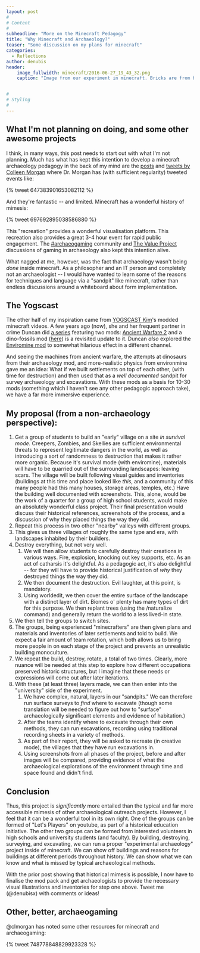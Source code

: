 ```yaml
---
layout: post
#
# Content
#
subheadline: "More on the Minecraft Pedagogy"
title: "Why Minecraft and Archaeology?"
teaser: "Some discussion on my plans for minecraft"
categories:
  - Reflections
author: denubis
header:
    image_fullwidth: minecraft/2016-06-27_19_43_32.png
    caption: "Image from our experiment in minecraft. Bricks are from biomes o' plenty. Thatch from Botania. Background structures from completely unrelated experiments."


#
# Styling
#
---
```


## What I'm not planning on doing, and some other awesome projects

I think, in many ways, this post needs to start out with what I'm not planning. Much has what has kept this intention to develop a minecraft archaeology pedagogy in the back of my mind are the [posts](http://yornight.com/2014/activities/our-city/archaeology-and-minecraft/) and [tweets by Colleen Morgan](https://twitter.com/clmorgan) where Dr. Morgan has (with sufficient regularity) tweeted events like:

{% tweet 647383901653082112 %}

And they're fantastic -- and limited. Minecraft has a wonderful history of mimesis:

{% tweet 697692895038586880 %} 

This "recreation" provides a wonderful visualisation platform. This recreation also provides a great 3-4 hour event for rapid public engagement. The [#archaeogaming](https://twitter.com/search?q=%23archaeogaming&src=typd) community and [The Value Project](https://twitter.com/value_project) discussions of gaming in archaeology also kept this intention alive.

What nagged at me, however, was the fact that archaeology wasn't being *done* inside minecraft. As a philosopher and an IT person and completely not an archaeologist -- I would have wanted to learn some of the reasons for techniques and language via a "sandpit" like minecraft, rather than endless discussions around a whiteboard about form implementation. 

## The Yogscast

The other half of my inspiration came from [YOGSCAST Kim](https://www.youtube.com/user/yogscastkim)'s modded minecraft videos. A few years ago (now), she and her frequent partner in crime Duncan did [a series](https://www.youtube.com/watch?v=M5Cipuxghsw&list=PLlSBsxKnPs6QyxN6kFW3AAJjqf0i1JgoF&index=23) featuring two mods: [Ancient Warfare 2](http://mods.curse.com/mc-mods/minecraft/224602-ancient-warfare-2) and a dino-fossils mod ([here](http://www.minecraftforum.net/forums/mapping-and-modding/minecraft-mods/2398119-fossils-and-archeology-revival-build-7-2-1-the)) is a revisited update to it. Duncan *also* explored the [Enviromine mod](http://www.minecraftforum.net/forums/mapping-and-modding/minecraft-mods/1293048-enviromine-a-little-bit-of-realism-new-physics) to somewhat hilarious effect in a different channel.

And seeing the machines from ancient warfare, the attempts at dinosaurs from their archaeology mod, and more-realistic physics from environmine gave me an idea: What if we built settlements on top of each other, (with time for destruction) and then used that as a *well documented* sandpit for survey archaeology and excavations. With these mods as a basis for 10-30 mods (something which I haven't see any other pedagogic approach take), we have a far more immersive experience. 

## My proposal (from a non-archaeology perspective):

1. Get a group of students to build an "early" village on a site *in survival mode.* Creepers, Zombies, and Skellies are sufficient environmental threats to represent legitimate dangers in the world, as well as introducing a sort of randomness to destruction that makes it rather more organic. Because it's survival mode (with enviromine), materials will have to be quarried out of the surrounding landscapes: leaving scars. The village will be built following visual guides and inventories (buildings at this time and place looked like *this*, and a community of this many people had this many houses, storage areas, temples, etc.) Have the building well documented with screenshots. This, alone, would be the work of a quarter for a group of high school students, would make an absolutely wonderful class project. Their final presentation would discuss their historical references, screenshots of the process, and a discussion of why they placed things the way they did.
1. Repeat this process in two other "nearby" valleys with different groups. 
1. This gives us three villages of roughly the same type and era, with landscapes inhabited by their builders.
1. Destroy everything, but not very well. 
   1. We will then allow students to carefully destroy their creations in various ways. Fire, explosion, knocking out key supports, etc. As an act of catharsis it's delightful. As a pedagogic act, it's also delightful -- for they will have to provide historical justification of *why* they destroyed things the way they did. 
   1. We then document the destruction. Evil laughter, at this point, is mandatory. 
   1. Using worldedit, we then cover the entire surface of the landscape with a distinct layer of dirt. Biomes o' plenty has many types of dirt for this purpose. We then replant trees (using the /naturalize command) and generally return the world to a less lived-in state. 
1. We then tell the groups to switch sites.
1. The groups, being experienced "minecrafters" are then given plans and materials and inventories of later settlements and told to build. We expect a fair amount of team rotation, which both allows us to bring more people in on each stage of the project and prevents an unrealistic building monoculture. 
1. We repeat the build, destroy, rotate, a total of two times. Clearly, more nuance will be needed at this step to explore how different occupations preserved historic structures, but I imagine that these needs or expressions will come out after later iterations.
1. With these (at least three) layers made, we can then enter into the "university" side of the experiment.
   1. We have complex, natural, layers in our "sandpits." We can therefore run surface surveys to *find* where to excavate (though some translation will be needed to figure out how to "surface" archaeologically significant elements and evidence of habitation.)
   1. After the teams identify where to excavate through their own methods, they can run excavations, recording using traditional recording sheets in a variety of methods. 
   1. As part of their report, they will be asked to recreate (in creative mode), the villages that they have run excavations in.
   1. Using screenshots from all phases of the project, before and after images will be compared, providing evidence of what the archaeological explorations of the environment through time and space found and didn't find.

## Conclusion 

Thus, this project is *significantly* more entailed than the typical and far more accessible mimesis of other archaeological outreach projects. However, I feel that it can be a wonderful tool in its own right. One of the groups can be formed of "Let's Players" on youtube, as part of a historical education initiative. The other two groups can be formed from interested volunteers in high schools and university students (and faculty). By building, destroying, surveying, and excavating, we can run a proper "experimental archaeology" project inside of minecraft. We can show off buildings and reasons for buildings at different periods throughout history. We can show what we can know and what is missed by typical archaeological methods. 

With the prior post showing that historical mimesis is possible, I now have to finalise the mod pack and get archaeologists to provide the necessary visual illustrations and inventories for step one above. Tweet me (@denubisx) with comments or ideas!

## Other, better, archaeogaming

@clmorgan has noted some other resources for minecraft and archaeogaming:

{% tweet 748778848829923328 %}
